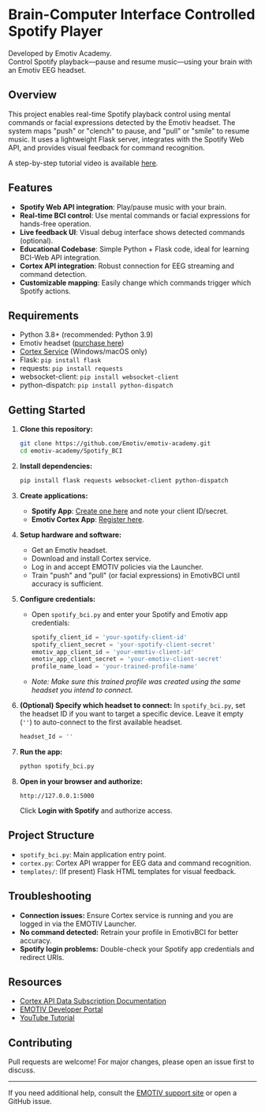 # Brain-Computer Interface Controlled Spotify Player

Developed by Emotiv Academy.  
Control Spotify playback—pause and resume music—using your brain with an Emotiv EEG headset.

## Overview

This project enables real-time Spotify playback control using mental commands or facial expressions detected by the Emotiv headset. The system maps "push" or "clench" to pause, and "pull" or "smile" to resume music. It uses a lightweight Flask server, integrates with the Spotify Web API, and provides visual feedback for command recognition.

A step-by-step tutorial video is available [here](https://www.youtube.com/watch?v=-mUKNqEfIxo).

## Features

- **Spotify Web API integration**: Play/pause music with your brain.
- **Real-time BCI control**: Use mental commands or facial expressions for hands-free operation.
- **Live feedback UI**: Visual debug interface shows detected commands (optional).
- **Educational Codebase**: Simple Python + Flask code, ideal for learning BCI-Web API integration.
- **Cortex API integration**: Robust connection for EEG streaming and command detection.
- **Customizable mapping**: Easily change which commands trigger which Spotify actions.

## Requirements

- Python 3.8+ (recommended: Python 3.9)
- Emotiv headset ([purchase here](https://www.emotiv.com/))
- [Cortex Service](https://www.emotiv.com/developer/) (Windows/macOS only)
- Flask: `pip install flask`
- requests: `pip install requests`
- websocket-client: `pip install websocket-client`
- python-dispatch: `pip install python-dispatch`

## Getting Started

1. **Clone this repository:**
    ```bash
    git clone https://github.com/Emotiv/emotiv-academy.git
    cd emotiv-academy/Spotify_BCI
    ```

2. **Install dependencies:**
    ```bash
    pip install flask requests websocket-client python-dispatch
    ```

3. **Create applications:**
    - **Spotify App**: [Create one here](https://developer.spotify.com/dashboard) and note your client ID/secret.
    - **Emotiv Cortex App**: [Register here](https://account.emotiv.com/my-account/cortex-apps/).

4. **Setup hardware and software:**
    - Get an Emotiv headset.
    - Download and install Cortex service.
    - Log in and accept EMOTIV policies via the Launcher.
    - Train "push" and "pull" (or facial expressions) in EmotivBCI until accuracy is sufficient.

5. **Configure credentials:**
    - Open `spotify_bci.py` and enter your Spotify and Emotiv app credentials:
      ```python
      spotify_client_id = 'your-spotify-client-id'
      spotify_client_secret = 'your-spotify-client-secret'
      emotiv_app_client_id = 'your-emotiv-client-id'
      emotiv_app_client_secret = 'your-emotiv-client-secret'
      profile_name_load = 'your-trained-profile-name'
      ```
    - *Note: Make sure this trained profile was created using the same headset you intend to connect.*

6. **(Optional) Specify which headset to connect:**
    In `spotify_bci.py`, set the headset ID if you want to target a specific device.
    Leave it empty (`''`) to auto-connect to the first available headset.
    ```python
    headset_Id = ''
    ```

7. **Run the app:**
    ```bash
    python spotify_bci.py
    ```

8. **Open in your browser and authorize:**
    ```
    http://127.0.0.1:5000
    ```
    Click **Login with Spotify** and authorize access.

## Project Structure

- `spotify_bci.py`: Main application entry point.
- `cortex.py`: Cortex API wrapper for EEG data and command recognition.
- `templates/`: (If present) Flask HTML templates for visual feedback.

## Troubleshooting

- **Connection issues:** Ensure Cortex service is running and you are logged in via the EMOTIV Launcher.
- **No command detected:** Retrain your profile in EmotivBCI for better accuracy.
- **Spotify login problems:** Double-check your Spotify app credentials and redirect URIs.

## Resources

- [Cortex API Data Subscription Documentation](https://emotiv.gitbook.io/cortex-api/data-subscription)
- [EMOTIV Developer Portal](https://www.emotiv.com/developer/)
- [YouTube Tutorial](https://www.youtube.com/watch?v=-mUKNqEfIxo)

## Contributing

Pull requests are welcome! For major changes, please open an issue first to discuss.

---

If you need additional help, consult the [EMOTIV support site](https://www.emotiv.com/pages/contact) or open a GitHub issue.
